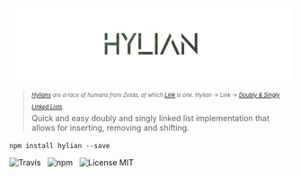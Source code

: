 ![Hylian](media/logo.png)

> <sub><sup>*[Hylians](https://zeldawiki.org/Hylian) are a race of humans from Zelda, of which [Link](https://en.wikipedia.org/wiki/Link_(The_Legend_of_Zelda)) is one. Hylian → Link → [Doubly &amp; Singly Linked Lists](https://en.wikipedia.org/wiki/Linked_list).*</sup></sub><br />
> Quick and easy doubly and singly linked list implementation that allows for inserting, removing and shifting.

`npm install hylian --save`

![Travis](http://img.shields.io/travis/Wildhoney/Hylian.svg?style=flat-square)
&nbsp;
![npm](http://img.shields.io/npm/v/hylian.svg?style=flat-square)
&nbsp;
![License MIT](https://img.shields.io/badge/license-gpl3-lightgrey.svg?style=flat-square)
